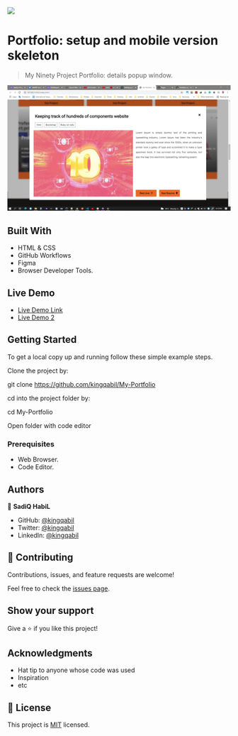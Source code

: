 ![](https://img.shields.io/badge/Microverse-blueviolet)

# Portfolio: setup and mobile version skeleton
> My Ninety  Project Portfolio: details popup window.

![screenshot](./imgs/popup.jpg)


## Built With

- HTML & CSS
- GitHub Workflows
- Figma
- Browser Developer Tools.

## Live Demo

- [Live Demo Link](https://kingqabil.github.io/My-Portfolio/)
- [Live Demo 2](https://deploy-preview-10--sharp-joliot-d10f38.netlify.app/?utm_source=github&utm_campaign=bot_dp)


## Getting Started

To get a local copy up and running follow these simple example steps.

Clone the project by:

git clone https://github.com/kingqabil/My-Portfolio

cd into the project folder by:

cd My-Portfolio

Open folder with code editor


### Prerequisites

- Web Browser.
- Code Editor.


## Authors

👤 **SadiQ HabiL**

- GitHub: [@kingqabil](https://github.com/kingqabil)
- Twitter: [@kingqabil](https://twitter.com/kingqabil)
- LinkedIn: [@kingqabil](https://linkedin.com/in/kingqabil)

## 🤝 Contributing

Contributions, issues, and feature requests are welcome!

Feel free to check the [issues page](../../issues/).

## Show your support

Give a ⭐️ if you like this project!

## Acknowledgments

- Hat tip to anyone whose code was used
- Inspiration
- etc

## 📝 License

This project is [MIT](./MIT.md) licensed.
